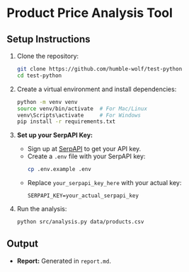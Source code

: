 # Product Price Analysis Tool

## Setup Instructions

1. Clone the repository:
   ```bash
   git clone https://github.com/humble-wolf/test-python
   cd test-python
   ```

2. Create a virtual environment and install dependencies:
   ```bash
   python -m venv venv
   source venv/bin/activate  # For Mac/Linux
   venv\Scripts\activate     # For Windows
   pip install -r requirements.txt
   ```

3. **Set up your SerpAPI Key:**
   - Sign up at [SerpAPI](https://serpapi.com/) to get your API key.
   - Create a `.env` file with your SerpAPI key:
     ```bash
     cp .env.example .env
     ```
   - Replace `your_serpapi_key_here` with your actual key:
     ```env
     SERPAPI_KEY=your_actual_serpapi_key
     ```

4. Run the analysis:
   ```bash
   python src/analysis.py data/products.csv
   ```

## Output
- **Report:** Generated in `report.md`.